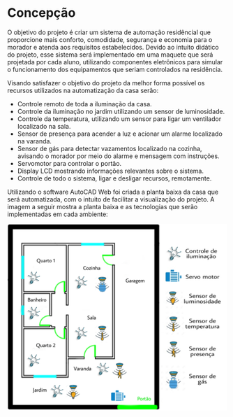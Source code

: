 # Concepção
O objetivo do projeto é criar um sistema de automação residêncial que proporcione mais conforto, comodidade, segurança e economia para o morador e atenda aos requisitos estabelecidos. Devido ao intuito didático do projeto, esse sistema será implementado em uma maquete que será projetada por cada aluno, utilizando componentes eletrônicos para simular o funcionamento dos equipamentos que seriam controlados na residência.

Visando satisfazer o objetivo do projeto da melhor forma possível os recursos utilizados na automatização da casa serão:

* Controle remoto de toda a iluminação da casa.
* Controle da iluminação no jardim utilizando um sensor de luminosidade.
* Controle da temperatura, utilizando um sensor para ligar um ventilador localizado na sala.
* Sensor de presença para acender a luz e acionar um alarme localizado na varanda.
* Sensor de gás para detectar vazamentos localizado na cozinha, avisando o morador por meio do alarme e mensagem com instruções.
* Servomotor para controlar o portão.
* Display LCD mostrando informações relevantes sobre o sistema.
* Controle de todo o sistema, ligar e desligar recursos, remotamente.

Utilizando o software AutoCAD Web foi criada a planta baixa da casa que será automatizada, com o intuito de facilitar a visualização do projeto. A imagem a seguir mostra a planta baixa e as tecnologias que serão implementadas em cada ambiente:

![Planta com ícones](./Imagens/planta_baixa.jpg)
